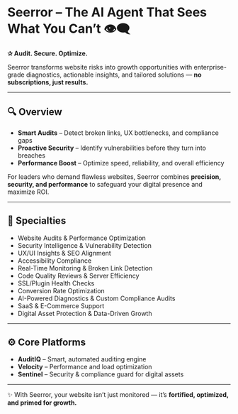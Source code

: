# Seerror – The AI Agent That Sees What You Can’t 👁️‍🗨️  

**✰ Audit. Secure. Optimize.**  

Seerror transforms website risks into growth opportunities with enterprise-grade diagnostics, actionable insights, and tailored solutions — **no subscriptions, just results.**  

---

## 🔍 Overview  

- **Smart Audits** – Detect broken links, UX bottlenecks, and compliance gaps  
- **Proactive Security** – Identify vulnerabilities before they turn into breaches  
- **Performance Boost** – Optimize speed, reliability, and overall efficiency  

For leaders who demand flawless websites, Seerror combines **precision, security, and performance** to safeguard your digital presence and maximize ROI.  

---

## 🎯 Specialties  

- Website Audits & Performance Optimization  
- Security Intelligence & Vulnerability Detection  
- UX/UI Insights & SEO Alignment  
- Accessibility Compliance  
- Real-Time Monitoring & Broken Link Detection  
- Code Quality Reviews & Server Efficiency  
- SSL/Plugin Health Checks  
- Conversion Rate Optimization  
- AI-Powered Diagnostics & Custom Compliance Audits  
- SaaS & E-Commerce Support  
- Digital Asset Protection & Data-Driven Growth  

---

## ⚙️ Core Platforms  

- **AuditIQ** – Smart, automated auditing engine  
- **Velocity** – Performance and load optimization  
- **Sentinel** – Security & compliance guard for digital assets  

---

✨ With Seerror, your website isn’t just monitored — it’s **fortified, optimized, and primed for growth.**
